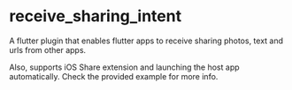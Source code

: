 # receive_sharing_intent

A flutter plugin that enables flutter apps to receive sharing photos, text and urls from other apps.

Also, supports iOS Share extension and launching the host app automatically. 
Check the provided example for more info.


